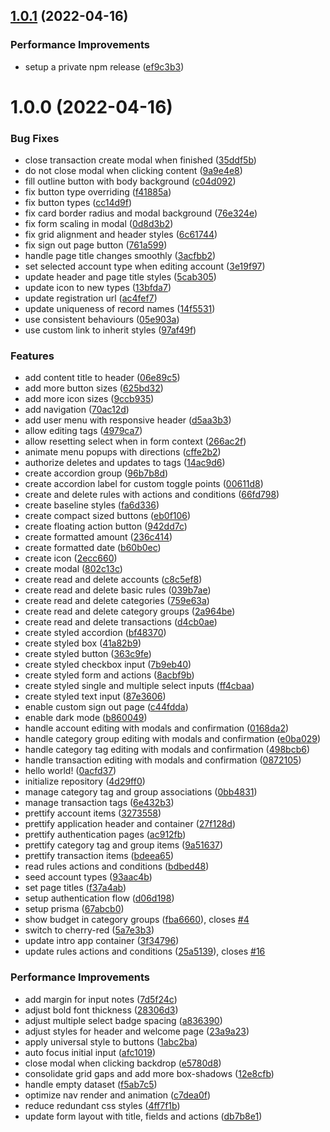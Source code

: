 ## [1.0.1](https://github.com/wishlez/core/compare/v1.0.0...v1.0.1) (2022-04-16)


### Performance Improvements

* setup a private npm release ([ef9c3b3](https://github.com/wishlez/core/commit/ef9c3b301e7edd57d41baf1ee544d555fd751e22))

# 1.0.0 (2022-04-16)


### Bug Fixes

* close transaction create modal when finished ([35ddf5b](https://github.com/wishlez/core/commit/35ddf5ba3663757ba7d5773aca6697fe4f22bba9))
* do not close modal when clicking content ([9a9e4e8](https://github.com/wishlez/core/commit/9a9e4e8d3d9c60e72aa04b9de879504dc64ff5b9))
* fill outline button with body background ([c04d092](https://github.com/wishlez/core/commit/c04d0920b73b16e38e0fb7154087e440ae844112))
* fix button type overriding ([f41885a](https://github.com/wishlez/core/commit/f41885a13d6418fb64b083b285a4ca0f79a79b77))
* fix button types ([cc14d9f](https://github.com/wishlez/core/commit/cc14d9fbf1307e52d44c84cdede07bf58194ea01))
* fix card border radius and modal background ([76e324e](https://github.com/wishlez/core/commit/76e324e12c1e21f2334bdb97237a5157eb8cc082))
* fix form scaling in modal ([0d8d3b2](https://github.com/wishlez/core/commit/0d8d3b2e7ca319fa4c34707237bb63935566d8a9))
* fix grid alignment and header styles ([6c61744](https://github.com/wishlez/core/commit/6c61744168f0e3525eacf187f77b880d903903b5))
* fix sign out page button ([761a599](https://github.com/wishlez/core/commit/761a5999259885e8af1977d1f5a6a56a61a3db96))
* handle page title changes smoothly ([3acfbb2](https://github.com/wishlez/core/commit/3acfbb21fe94b1666f02f53b3e361e8f262b8277))
* set selected account type when editing account ([3e19f97](https://github.com/wishlez/core/commit/3e19f9758cb8be4b128090c44bc10dc92dd79540))
* update header and page title styles ([5cab305](https://github.com/wishlez/core/commit/5cab30562fe951e6aedacdbde50919978e3636ff))
* update icon to new types ([13bfda7](https://github.com/wishlez/core/commit/13bfda795b3a32c10cf70ee410d881b8d59ebfe4))
* update registration url ([ac4fef7](https://github.com/wishlez/core/commit/ac4fef7d5cb02ecb1308c3a8426b35ac8f5a62da))
* update uniqueness of record names ([14f5531](https://github.com/wishlez/core/commit/14f5531a85a05c4206fc389bbc50d9272afde0f4))
* use consistent behaviours ([05e903a](https://github.com/wishlez/core/commit/05e903a71cb6e27616e2e6ca862a00ca1f9e96ab))
* use custom link to inherit styles ([97af49f](https://github.com/wishlez/core/commit/97af49f8a85547db7380bd79a822ee3aef8968a2))


### Features

* add content title to header ([06e89c5](https://github.com/wishlez/core/commit/06e89c583d064597aa422b97b85e2c156ede4be4))
* add more button sizes ([625bd32](https://github.com/wishlez/core/commit/625bd324bfdcfeffa3e391e21666e10cc5b72683))
* add more icon sizes ([9ccb935](https://github.com/wishlez/core/commit/9ccb935233edbeccec001584e1ada17357be6bec))
* add navigation ([70ac12d](https://github.com/wishlez/core/commit/70ac12dabe0e65c3a964be32815c68dbdbb452c3))
* add user menu with responsive header ([d5aa3b3](https://github.com/wishlez/core/commit/d5aa3b3f900c7eb9195dba164d5905b69f210f5c))
* allow editing tags ([4979ca7](https://github.com/wishlez/core/commit/4979ca75b37dcf522111b253ae539a491381a751))
* allow resetting select when in form context ([266ac2f](https://github.com/wishlez/core/commit/266ac2f96296872b7226c40dca73a83ded33fda3))
* animate menu popups with directions ([cffe2b2](https://github.com/wishlez/core/commit/cffe2b2689bb8daee075fbf4711eef579d1a6f2e))
* authorize deletes and updates to tags ([14ac9d6](https://github.com/wishlez/core/commit/14ac9d62f246204be0311960ae18176a4b5f6bc4))
* create accordion group ([96b7b8d](https://github.com/wishlez/core/commit/96b7b8d0df6399c633525507fb418d24853228d8))
* create accordion label for custom toggle points ([00611d8](https://github.com/wishlez/core/commit/00611d8cf1ae293843b4cc7f84f276b5829ec266))
* create and delete rules with actions and conditions ([66fd798](https://github.com/wishlez/core/commit/66fd79842c9ff2a256b9188beb9fe128a57c3f27))
* create baseline styles ([fa6d336](https://github.com/wishlez/core/commit/fa6d336458ef044bb72955b47d8258ce20431413))
* create compact sized buttons ([eb0f106](https://github.com/wishlez/core/commit/eb0f106711dc8860d912c332cf6e611f9126dc26))
* create floating action button ([942dd7c](https://github.com/wishlez/core/commit/942dd7c7f537297694a5660574e917f28083d4af))
* create formatted amount ([236c414](https://github.com/wishlez/core/commit/236c4149a1d1a9a6404ef3cea68cb59bd8df6049))
* create formatted date ([b60b0ec](https://github.com/wishlez/core/commit/b60b0ec9c51a8721f1bc2ecd77207f4174766f0b))
* create icon ([2ecc660](https://github.com/wishlez/core/commit/2ecc660bfae47f34678007aae3228b49ff7ffd64))
* create modal ([802c13c](https://github.com/wishlez/core/commit/802c13c610e918f49b1395759b609b21b58a83ff))
* create read and delete accounts ([c8c5ef8](https://github.com/wishlez/core/commit/c8c5ef86835768f919fae1a07c8ab898fe13fb0b))
* create read and delete basic rules ([039b7ae](https://github.com/wishlez/core/commit/039b7ae430f756bc91c139c6bc1019354fc04b9b))
* create read and delete categories ([759e63a](https://github.com/wishlez/core/commit/759e63a763dbd996a484f3a595e5b21846d0c29c))
* create read and delete category groups ([2a964be](https://github.com/wishlez/core/commit/2a964be14e700aa63e75651a26f52cbb4f446ef6))
* create read and delete transactions ([d4cb0ae](https://github.com/wishlez/core/commit/d4cb0ae7bf393057caac10d3c1424b80bea8a4a5))
* create styled accordion ([bf48370](https://github.com/wishlez/core/commit/bf48370d5267e88e02a6762a3b8c482fb1f780f1))
* create styled box ([41a82b9](https://github.com/wishlez/core/commit/41a82b92fdcb202cf1076d5d9d43eb0cd4a651a0))
* create styled button ([363c9fe](https://github.com/wishlez/core/commit/363c9feb9043d56f21abb5bddc7a15eba055fcaa))
* create styled checkbox input ([7b9eb40](https://github.com/wishlez/core/commit/7b9eb401c0bef262f48a16a826146dc5af19a0fa))
* create styled form and actions ([8acbf9b](https://github.com/wishlez/core/commit/8acbf9bfb36f320333292bcb9a276423396d27fe))
* create styled single and multiple select inputs ([ff4cbaa](https://github.com/wishlez/core/commit/ff4cbaa78d1d0a168150b884387ee0c6b0f2de9b))
* create styled text input ([87e3606](https://github.com/wishlez/core/commit/87e3606281556d2f2cf8850415c4289c8f13cd03))
* enable custom sign out page ([c44fdda](https://github.com/wishlez/core/commit/c44fdda5975d9c1efa53d11440b26e6cd58aee69))
* enable dark mode ([b860049](https://github.com/wishlez/core/commit/b860049fe2715f626930dd802d1c5999e292a200))
* handle account editing with modals and confirmation ([0168da2](https://github.com/wishlez/core/commit/0168da28f5dfd09b80835fb07dadc75db83c6822))
* handle category group editing with modals and confirmation ([e0ba029](https://github.com/wishlez/core/commit/e0ba029763a35b75b478bfe193490f47e60c8102))
* handle category tag editing with modals and confirmation ([498bcb6](https://github.com/wishlez/core/commit/498bcb604680b923090fab65021d07ffd7fdfa6e))
* handle transaction editing with modals and confirmation ([0872105](https://github.com/wishlez/core/commit/087210581e21534d8b795b7974377090edb1ec59))
* hello world! ([0acfd37](https://github.com/wishlez/core/commit/0acfd37a368695d7ff6adf0b22055045b6867c38))
* initialize repository ([4d29ff0](https://github.com/wishlez/core/commit/4d29ff0921bed3beba9ad6feecb9266c4bcb3de8))
* manage category tag and group associations ([0bb4831](https://github.com/wishlez/core/commit/0bb4831f5a441b30560eedb6a80d63d87617b490))
* manage transaction tags ([6e432b3](https://github.com/wishlez/core/commit/6e432b328c843d671b2e7007ea99fb8ca20c5255))
* prettify account items ([3273558](https://github.com/wishlez/core/commit/3273558f7692253316954a8a506d06e240e33f4a))
* prettify application header and container ([27f128d](https://github.com/wishlez/core/commit/27f128d2a68db0d5c8eab2c2fac5f3fce18ca4c3))
* prettify authentication pages ([ac912fb](https://github.com/wishlez/core/commit/ac912fb5519f2cae1e08dcea00ae47270638b4d0))
* prettify category tag and group items ([9a51637](https://github.com/wishlez/core/commit/9a516374ba4cf7918fa2373dd5487c7774bcfe79))
* prettify transaction items ([bdeea65](https://github.com/wishlez/core/commit/bdeea651c96942ae743674a7650a0fb5da50d26e))
* read rules actions and conditions ([bdbed48](https://github.com/wishlez/core/commit/bdbed485ca74079e349260b44ab7d1a348c3c28f))
* seed account types ([93aac4b](https://github.com/wishlez/core/commit/93aac4b1ab626f2ec61d7041c0cd7ef1e957914c))
* set page titles ([f37a4ab](https://github.com/wishlez/core/commit/f37a4ab8a55306b5383394e0555cc0230b811bca))
* setup authentication flow ([d06d198](https://github.com/wishlez/core/commit/d06d198844dac7c08afcfea0b15ff4e3ad5c3012))
* setup prisma ([67abcb0](https://github.com/wishlez/core/commit/67abcb0433a8c027fde5d4432f66f641512bad3c))
* show budget in category groups ([fba6660](https://github.com/wishlez/core/commit/fba6660a99ef91cb4a620813c717405e0693ee5b)), closes [#4](https://github.com/wishlez/core/issues/4)
* switch to cherry-red ([5a7e3b3](https://github.com/wishlez/core/commit/5a7e3b37ed0d0c4f09d06003c0e195efd79e1ab5))
* update intro app container ([3f34796](https://github.com/wishlez/core/commit/3f347965421cda43ac01fc5b430775ec5add472f))
* update rules actions and conditions ([25a5139](https://github.com/wishlez/core/commit/25a5139cf3f8f1b8a2335ad2f9aa81787101da29)), closes [#16](https://github.com/wishlez/core/issues/16)


### Performance Improvements

* add margin for input notes ([7d5f24c](https://github.com/wishlez/core/commit/7d5f24cdfabd35d2a892d107265ca0048bd1a649))
* adjust bold font thickness ([28306d3](https://github.com/wishlez/core/commit/28306d391dd2f819615109ac8afb8f11f0a51739))
* adjust multiple select badge spacing ([a836390](https://github.com/wishlez/core/commit/a836390301ab4b7063fb6555352cdcc08be95c5d))
* adjust styles for header and welcome page ([23a9a23](https://github.com/wishlez/core/commit/23a9a23c86a1ee950552610cc1d81d28693207c2))
* apply universal style to buttons ([1abc2ba](https://github.com/wishlez/core/commit/1abc2ba583419ea037bca7df157370383d700488))
* auto focus initial input ([afc1019](https://github.com/wishlez/core/commit/afc101990c1bbdc5b3bd6c3d480b3cf5b6f408dd))
* close modal when clicking backdrop ([e5780d8](https://github.com/wishlez/core/commit/e5780d8d8011716794fcd94fe91ea9e0b2c0c4ea))
* consolidate grid gaps and add more box-shadows ([12e8cfb](https://github.com/wishlez/core/commit/12e8cfb23afcbfd92d424ab020a32505c6ca4642))
* handle empty dataset ([f5ab7c5](https://github.com/wishlez/core/commit/f5ab7c549eb580f1ab109b1058ba32e4af06cad2))
* optimize nav render and animation ([c7dea0f](https://github.com/wishlez/core/commit/c7dea0f233147e3973bc38871d7783fbde623037))
* reduce redundant css styles ([4ff7f1b](https://github.com/wishlez/core/commit/4ff7f1b7e7ca78fcb1c3a59efef6b5a9b4f7130c))
* update form layout with title, fields and actions ([db7b8e1](https://github.com/wishlez/core/commit/db7b8e19791c0d10b910057ada31ea312fae002b))
